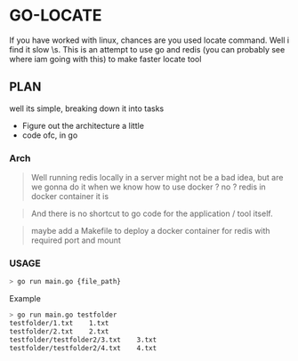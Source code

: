 # GO-LOCATE

If you have worked with linux, chances are you used locate command. Well i find it slow \s. This is an attempt to use go and redis (you can probably see where iam going with this) to make faster locate tool

## PLAN

well its simple, breaking down it into tasks

- Figure out the architecture a little
- code ofc, in go

### Arch
> Well running redis locally in a server might not be a bad idea, but are we gonna do it when we know how to use docker ? no ? redis in docker container it is

> And there is no shortcut to go code for the application / tool itself.

> maybe add a Makefile to deploy a docker container for redis with required port and mount

### USAGE

```bash
> go run main.go {file_path}
```
Example
```bash
> go run main.go testfolder 
testfolder/1.txt    1.txt
testfolder/2.txt    2.txt
testfolder/testfolder2/3.txt    3.txt
testfolder/testfolder2/4.txt    4.txt
```